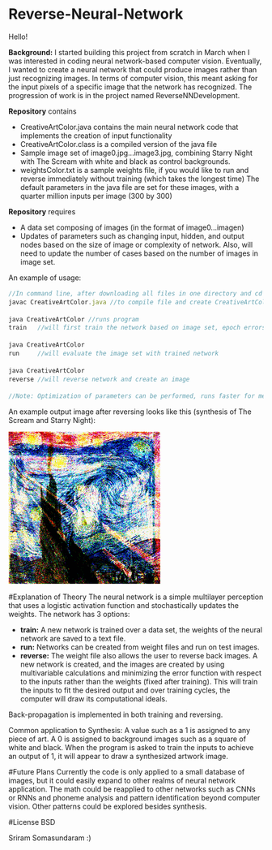 # Reverse-Neural-Network

Hello!

**Background:** I started building this project from scratch in March when I was interested in coding neural network-based computer vision. Eventually, I wanted to create a neural network that could produce images rather than just recognizing images. In terms of computer vision, this meant asking for the input pixels of a specific image that the network has recognized. The progression of work is in the project named ReverseNNDevelopment.

**Repository** contains
- CreativeArtColor.java contains the main neural network code that implements the creation of input functionality
- CreativeArtColor.class is a compiled version of the java file
- Sample image set of image0.jpg...image3.jpg, combining Starry Night with The Scream with white and black as control backgrounds.
- weightsColor.txt is a sample weights file, if you would like to run and reverse immediately without training (which takes the longest time)
The default parameters in the java file are set for these images, with a quarter million inputs per image (300 by 300)

**Repository** requires
- A data set composing of images (in the format of image0...imagen)
- Updates of parameters such as changing input, hidden, and output nodes based on the size of image or complexity of network. Also, will need to update the number of cases based on the number of images in image set.

An example of usage:
```javascript
//In command line, after downloading all files in one directory and cd into that directory
javac CreativeArtColor.java //to compile file and create CreativeArtColor.class

java CreativeArtColor //runs program
train 	//will first train the network based on image set, epoch errors will be printed out

java CreativeArtColor
run 	//will evaluate the image set with trained network

java CreativeArtColor
reverse //will reverse network and create an image

//Note: Optimization of parameters can be performed, runs faster for me on blueJ rather than terminal, may want to change accepted error to prune clarity of image
```
An example output image after reversing looks like this (synthesis of The Scream and Starry Night):

![id](https://raw.githubusercontent.com/SriramS32/Reverse-Neural-Network/master/ExampleSynthesis.jpg)

#Explanation of Theory
The neural network is a simple multilayer perception that uses a logistic activation function and stochastically updates the weights. The network has 3 options:
- **train:** A new network is trained over a data set, the weights of the neural network are saved to a text file.
- **run:** Networks can be created from weight files and run on test images.
- **reverse:** The weight file also allows the user to reverse back images. A new network is created, and the images are created by using multivariable calculations and minimizing the error function with respect to the inputs rather than the weights (fixed after training). This will train the inputs to fit the desired output and over training cycles, the computer will draw its computational ideals.

Back-propagation is implemented in both training and reversing.

Common application to Synthesis: A value such as a 1 is assigned to any piece of art. A 0 is assigned to background images such as a square of white and black. When the program is asked to train the inputs to achieve an output of 1, it will appear to draw a synthesized artwork image.

#Future Plans
Currently the code is only applied to a small database of images, but it could easily expand to other realms of neural network application. The math could be reapplied to other networks such as CNNs or RNNs and phoneme analysis and pattern identification beyond computer vision. Other patterns could be explored besides synthesis.

#License
BSD

Sriram Somasundaram :)
